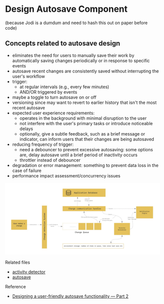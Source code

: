 # Design Autosave Component

(because Jodi is a dumdum and need to hash this out on paper before code)

## Concepts related to autosave design

- eliminates the need for users to manually save their work by automatically saving changes periodically or in response to specific events
- autosave recent changes are consistently saved without interrupting the user's workflow
- trigger:
    - at regular intervals (e.g., every few minutes)
    - AND/OR triggered by events
- maybe a toggle to turn autosave on or off
- versioning since may want to revert to earlier history that isn't the most recent autosave
- expected user experience requirements:
    - operates in the background with minimal disruption to the user
    - not interfere with the user's primary tasks or introduce noticeable delays
    - optionally, give a subtle feedback, such as a brief message or indicator, can inform users that their changes are being autosaved
- reducing frequency of trigger:
    - need a debouncer to prevent excessive autosaving: some options are, delay autosave until a brief period of inactivity occurs
    - throttler instead of debouncer
- degradation or error management: something to prevent data loss in the case of failure
- performance impact assessment/concurrency issues

![Example diagram of what happens when autosave](as_diag_ex.png)

Related files
- [activity detector](activityDetector.js)
- [autosave](autosave.js)


Reference
- [Designing a user-friendly autosave functionality — Part 2](https://miro.medium.com/v2/resize:fit:1400/1*POnJo_s56v6SeWZhl9dCvQ.png)



